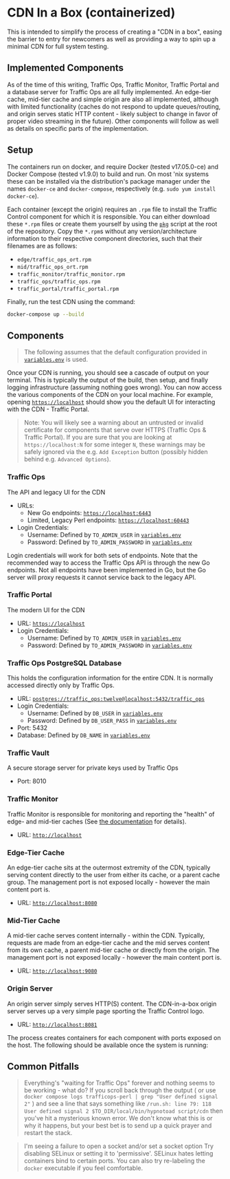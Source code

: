 <!--
	Licensed to the Apache Software Foundation (ASF) under one
	or more contributor license agreements.  See the NOTICE file
	distributed with this work for additional information
	regarding copyright ownership.  The ASF licenses this file
	to you under the Apache License, Version 2.0 (the
	"License"); you may not use this file except in compliance
	with the License.  You may obtain a copy of the License at

	  http://www.apache.org/licenses/LICENSE-2.0

	Unless required by applicable law or agreed to in writing,
	software distributed under the License is distributed on an
	"AS IS" BASIS, WITHOUT WARRANTIES OR CONDITIONS OF ANY
	KIND, either express or implied.  See the License for the
	specific language governing permissions and limitations
	under the License.
-->

# CDN In a Box (containerized)
This is intended to simplify the process of creating a "CDN in a box", easing
the barrier to entry for newcomers as well as providing a way to spin up a
minimal CDN for full system testing.

## Implemented Components
As of the time of this writing, Traffic Ops, Traffic Monitor, Traffic Portal and a
database server for Traffic Ops are all fully implemented. An edge-tier cache,
mid-tier cache and simple origin are also all implemented, although with limited
functionality (caches do not respond to update queues/routing, and origin serves
static HTTP content - likely subject to change in favor of proper video streaming in
the future). Other components will follow as well as details on specific parts of the
implementation.

## Setup
The containers run on docker, and require Docker (tested v17.05.0-ce) and Docker
Compose (tested v1.9.0) to build and run. On most 'nix systems these can be installed
via the distribution's package manager under the names `docker-ce` and
`docker-compose`, respectively (e.g. `sudo yum install docker-ce`).

Each container (except the origin) requires an `.rpm` file to install the Traffic Control
component for which it is responsible. You can either download these `*.rpm` files or
create them yourself by using the [`pkg`](../../pkg) script at the root of the
repository. Copy the `*.rpm`s without any version/architecture information to their
respective component directories, such that their filenames are as follows:

* `edge/traffic_ops_ort.rpm`
* `mid/traffic_ops_ort.rpm`
* `traffic_monitor/traffic_monitor.rpm`
* `traffic_ops/traffic_ops.rpm`
* `traffic_portal/traffic_portal.rpm`

Finally, run the test CDN using the command:

```bash
docker-compose up --build
```

## Components
> The following assumes that the default configuration provided in
> [`variables.env`](./variables.env) is used.

Once your CDN is running, you should see a cascade of output on your terminal. This is
typically the output of the build, then setup, and finally logging infrastructure
(assuming nothing goes wrong). You can now access the various components of the CDN on
your local machine. For example, opening [`https://localhost`](https://localhost) should
show you the default UI for interacting with the CDN - Traffic Portal.

> Note: You will likely see a warning about an untrusted or invalid certificate for
> components that serve over HTTPS (Traffic Ops & Traffic Portal). If you
> are sure that you are looking at `https://localhost:N` for some integer `N`, these
> warnings may be safely ignored via the e.g. `Add Exception` button (possibly hidden
> behind e.g. `Advanced Options`).



### Traffic Ops
The API and legacy UI for the CDN
* URLs:
	* New Go endpoints: [`https://localhost:6443`](https://localhost:6443)
	* Limited, Legacy Perl endpoints: [`https://localhost:60443`](https://localhost:60443)
* Login Credentials:
	* Username: Defined by `TO_ADMIN_USER` in [`variables.env`](./variables.env)
	* Password: Defined by `TO_ADMIN_PASSWORD` in [`variables.env`](./variables.env)

Login credentials will work for both sets of endpoints.
Note that the recommended way to access the Traffic Ops API is through the new Go endpoints.
Not all endpoints have been implemented in Go, but the Go server will proxy requests it cannot
service back to the legacy API.

### Traffic Portal
The modern UI for the CDN
* URL: [`https://localhost`](https://localhost)
* Login Credentials:
	* Username: Defined by `TO_ADMIN_USER` in [`variables.env`](./variables.env)
	* Password: Defined by `TO_ADMIN_PASSWORD` in [`variables.env`](./variables.env)

### Traffic Ops PostgreSQL Database
This holds the configuration information for the entire CDN. It is normally accessed
directly only by Traffic Ops.
* URL: [`postgres://traffic_ops:twelve@localhost:5432/traffic_ops`](postgres://traffic_ops:twelve@localhost:5432/traffic_ops)
* Login Credentials:
	* Username: Defined by `DB_USER` in [`variables.env`](./variables.env)
	* Password: Defined by `DB_USER_PASS` in [`variables.env`](./variables.env)
* Port: 5432
* Database: Defined by `DB_NAME` in [`variables.env`](./variables.env)

### Traffic Vault
A secure storage server for private keys used by Traffic Ops
* Port: 8010

### Traffic Monitor
Traffic Monitor is responsible for monitoring and reporting the "health" of edge- and
mid-tier caches (See [the documentation](http://traffic-control-cdn.readthedocs.io/en//latest/overview/traffic_monitor.html) for details).

* URL: [`http://localhost`](http://localhost)

### Edge-Tier Cache
An edge-tier cache sits at the outermost extremity of the CDN, typically serving content
directly to the user from either its cache, or a parent cache group. The management port
is not exposed locally - however the main content port is.

* URL: [`http://localhost:8080`](http://localhost:8080)

### Mid-Tier Cache
A mid-tier cache serves content internally - within the CDN. Typically, requests are
made from an edge-tier cache and the mid serves content from its own cache, a parent
mid-tier cache or directly from the origin. The management port is not exposed locally -
however the main content port is.

* URL: [`http://localhost:9080`](http://localhost:8081)

### Origin Server
An origin server simply serves HTTP(S) content. The CDN-in-a-box origin server serves up
a very simple page sporting the Traffic Control logo.

* URL: [`http://localhost:8081`](http://localhost:9080)

The process creates containers for each component with ports exposed on the host.  The
following should be available once the system is running:


## Common Pitfalls

> Everything's "waiting for Traffic Ops" forever and nothing seems to be working - what do?
> If you scroll back through the output ( or use `docker compose logs trafficops-perl | grep "User defined signal 2"` ) and see a line that says something like `/run.sh: line 79: 118 User defined signal 2 $TO_DIR/local/bin/hypnotoad script/cdn` then you've hit a mysterious known error. We don't know what this is or why it happens, but your best bet is to send up a quick prayer and restart the stack.

> I'm seeing a failure to open a socket and/or set a socket option
> Try disabling SELinux or setting it to 'permissive'. SELinux hates letting containers bind to certain ports. You can also try re-labeling the `docker` executable if you feel comfortable.

